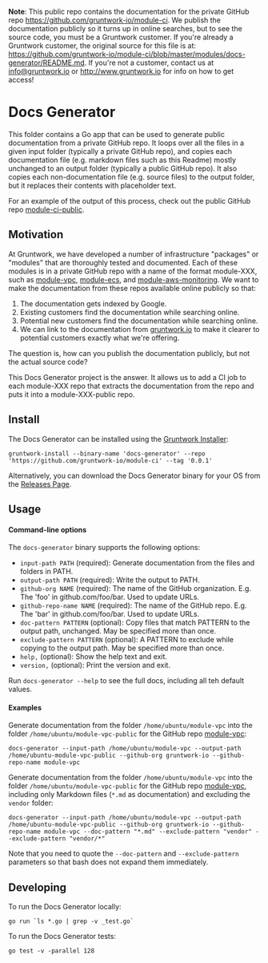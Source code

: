 **Note**: This public repo contains the documentation for the private GitHub repo <https://github.com/gruntwork-io/module-ci>.
We publish the documentation publicly so it turns up in online searches, but to see the source code, you must be a Gruntwork customer.
If you're already a Gruntwork customer, the original source for this file is at: <https://github.com/gruntwork-io/module-ci/blob/master/modules/docs-generator/README.md>.
If you're not a customer, contact us at <info@gruntwork.io> or <http://www.gruntwork.io> for info on how to get access!

# Docs Generator

This folder contains a Go app that can be used to generate public documentation from a private GitHub repo. It loops
over all the files in a given input folder (typically a private GitHub repo), and copies each documentation file (e.g.
markdown files such as this Readme) mostly unchanged to an output folder (typically a public GitHub repo). It also
copies each non-documentation file (e.g. source files) to the output folder, but it replaces their contents with
placeholder text.

For an example of the output of this process, check out the public GitHub repo
[module-ci-public](https://github.com/gruntwork-io/module-ci-public).

## Motivation

At Gruntwork, we have developed a number of infrastructure "packages" or "modules" that are thoroughly tested and
documented. Each of these modules is in a private GitHub repo with a name of the format module-XXX, such as
[module-vpc](https://github.com/gruntwork-io/module-vpc-public), [module-ecs](https://github.com/gruntwork-io/module-ecs-public), and
[module-aws-monitoring](https://github.com/gruntwork-io/module-aws-monitoring-public). We want to make the documentation from
these repos available online publicly so that:

1. The documentation gets indexed by Google.
1. Existing customers find the documentation while searching online.
1. Potential new customers find the documentation while searching online.
1. We can link to the documentation from [gruntwork.io](http://www.gruntwork.io/) to make it clearer to potential
   customers exactly what we're offering.

The question is, how can you publish the documentation publicly, but not the actual source code?

This Docs Generator project is the answer. It allows us to add a CI job to each module-XXX repo that extracts the
documentation from the repo and puts it into a module-XXX-public repo.

## Install

The Docs Generator can be installed using the [Gruntwork
Installer](https://github.com/gruntwork-io/gruntwork-installer):

```
gruntwork-install --binary-name 'docs-generator' --repo 'https://github.com/gruntwork-io/module-ci' --tag '0.0.1'
```

Alternatively, you can download the Docs Generator binary for your OS from the [Releases
Page](https://github.com/gruntwork-io/module-ci-public/releases).

## Usage

#### Command-line options

The `docs-generator` binary supports the following options:

* `input-path PATH` (required): Generate documentation from the files and folders in PATH.
* `output-path PATH` (required): Write the output to PATH.
* `github-org NAME` (required): The name of the GitHub organization. E.g. The 'foo' in github.com/foo/bar. Used to
  update URLs.
* `github-repo-name NAME` (required): The name of the GitHub repo. E.g. The 'bar' in github.com/foo/bar. Used to update
  URLs.
* `doc-pattern PATTERN` (optional): Copy files that match PATTERN to the output path, unchanged. May be specified more
  than once.
* `exclude-pattern PATTERN` (optional): A PATTERN to exclude while copying to the output path. May be specified more
  than once.
* `help,` (optional): Show the help text and exit.
* `version,` (optional): Print the version and exit.

Run `docs-generator --help` to see the full docs, including all teh default values.

#### Examples

Generate documentation from the folder `/home/ubuntu/module-vpc` into the folder `/home/ubuntu/module-vpc-public` for
the GitHub repo [module-vpc](https://github.com/gruntwork-io/module-vpc-public):

```
docs-generator --input-path /home/ubuntu/module-vpc --output-path /home/ubuntu-module-vpc-public --github-org gruntwork-io --github-repo-name module-vpc
```

Generate documentation from the folder `/home/ubuntu/module-vpc` into the folder `/home/ubuntu/module-vpc-public` for
the GitHub repo [module-vpc](https://github.com/gruntwork-io/module-vpc-public), including only Markdown files (`*.md` as
documentation) and excluding the `vendor` folder:

```
docs-generator --input-path /home/ubuntu/module-vpc --output-path /home/ubuntu-module-vpc-public --github-org gruntwork-io --github-repo-name module-vpc --doc-pattern "*.md" --exclude-pattern "vendor" --exclude-pattern "vendor/*"
```

Note that you need to quote the `--doc-pattern` and `--exclude-pattern` parameters so that bash does not expand them
immediately.

## Developing

To run the Docs Generator locally:

```
go run `ls *.go | grep -v _test.go`
```

To run the Docs Generator tests:

```
go test -v -parallel 128
```